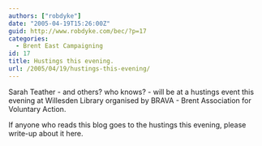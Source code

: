 ```yaml
---
authors: ["robdyke"]
date: "2005-04-19T15:26:00Z"
guid: http://www.robdyke.com/bec/?p=17
categories:
  - Brent East Campaigning
id: 17
title: Hustings this evening.
url: /2005/04/19/hustings-this-evening/
---
```

Sarah Teather - and others? who knows? - will be at a hustings event this evening at Willesden Library organised by BRAVA - Brent Association for Voluntary Action.

If anyone who reads this blog goes to the hustings this evening, please write-up about it here.
